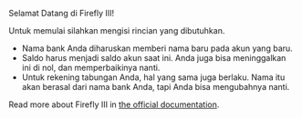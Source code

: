 Selamat Datang di Firefly III!

Untuk memulai silahkan mengisi rincian yang dibutuhkan.

* Nama bank Anda diharuskan memberi nama baru pada akun yang baru.
* Saldo harus menjadi saldo akun saat ini. Anda juga bisa meninggalkan ini di nol, dan memperbaikinya nanti.
* Untuk rekening tabungan Anda, hal yang sama juga berlaku. Nama itu akan berasal dari nama bank Anda, tapi Anda bisa mengubahnya nanti.

Read more about Firefly III in [the official documentation](https://docs.firefly-iii.org/).